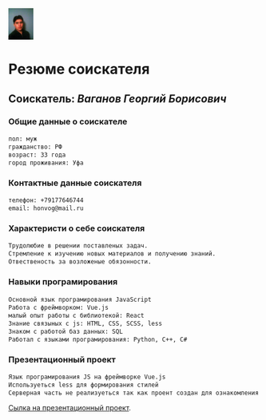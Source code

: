 <picture>
<img alt="Shows an illustrated sun in light mode and a moon with stars in dark mode." 
        src="./src/assets/my_foto.jpg"
        style="width: 10%; height: 20%;"
        >
</picture>

# Резюме соискателя

## Соискатель: _Ваганов Георгий Борисович_

### Общие данные о соискателе

```
пол: муж
гражданство: РФ
возраст: 33 года
город проживания: Уфа
```

### Контактные данные соискателя

```
телефон: +79177646744
email: honvog@mail.ru
```

### Характеристи о себе соискателя

```
Трудолюбие в решении поставленых задач.
Стремление к изучению новых материалов и получению знаний.
Отвественость за возложеные обязонности.
```

### Навыки програмирования

```
Основной язык програмирования JavaScript
Работа с фреймворком: Vue.js
малый опыт работы с библиотекой: React
Знание связыных с js: HTML, CSS, SCSS, less
Знаком с работой баз данных: SQL
Работал с языками програмирования: Python, C++, C#
```

### Презентационный проект

```
Язык програмирования JS на фреймворке Vue.js
Используеться less для формирования стилей
Серверная часть не реализуеться так как проент создан для ознакомления
```

[Сылка на презентационный проект](https://cli.vuejs.org/config/).
